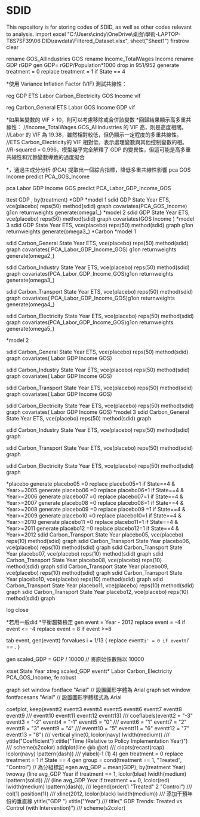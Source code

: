 # SDID
This repository is for storing codes of SDID, as well as other codes relevant to analysis.
import excel "C:\Users\cindy\OneDrive\桌面\學術-LAPTOP-T8S7SF39\06 DID\rawdata\Filtered_Dataset.xlsx", sheet("Sheet1") firstrow clear


rename GOS_AllIndustries GOS
rename Income_TotalWages Income
rename GDP rGDP
gen GDP= rGDP/Population*1000
drop in 951/952
generate treatment = 0
replace treatment = 1 if State == 4


*使用 Variance Inflation Factor (VIF) 測試共線性：

reg GDP ETS Labor Carbon_Electricity  GOS Income
vif

reg Carbon_General ETS Labor GOS Income GDP
vif

*如果某變數的 VIF > 10，則可以考慮移除或合併該變數
*回歸結果顯示高多重共線性：
//Income_TotalWages GOS_AllIndustries 的 VIF 高，則是高度相關。
//Labor 的 VIF 為 19.38，雖然相對較低，但仍顯示一定程度的多重共線性。
//ETS Carbon_Electricity的 VIF 相對低，表示處理變數與其他控制變數的相。
//R-squared = 0.996，模型幾乎完全解釋了 GDP 的變異性，但這可能是高多重共線性和冗餘變數導致的過度擬合

*，通過主成分分析 (PCA) 提取出一個綜合指標，降低多重共線性影響
pca GOS Income 
predict PCA_GOS_Income

pca Labor GDP Income GOS
predict PCA_Labor_GDP_Income_GOS


ttest GDP ,  by(treatment)
*GDP
*model 1
sdid GDP State Year ETS, vce(placebo) reps(50) method(sdid) graph covariates(PCA_GOS_Income) g1on returnweights generate(omega1_)
*model 2
sdid GDP State Year ETS, vce(placebo) reps(50) method(sdid) graph covariates(GOS Income ) 
*model 3
sdid GDP State Year ETS, vce(placebo) reps(50) method(sdid) graph g1on returnweights generate(omega3_)
*Carbon
*model 1

sdid Carbon_General State Year ETS, vce(placebo) reps(50) method(sdid) graph covariates( PCA_Labor_GDP_Income_GOS) g1on returnweights generate(omega2_)

sdid Carbon_Industry State Year ETS, vce(placebo) reps(50) method(sdid) graph covariates(PCA_Labor_GDP_Income_GOS)g1on returnweights generate(omega3_)

sdid Carbon_Transport State Year ETS, vce(placebo) reps(50) method(sdid) graph covariates( PCA_Labor_GDP_Income_GOS)g1on returnweights generate(omega4_)

sdid Carbon_Electricity State Year ETS, vce(placebo) reps(50) method(sdid) graph covariates(PCA_Labor_GDP_Income_GOS)g1on returnweights generate(omega5_)


*model 2

sdid Carbon_General State Year ETS, vce(placebo) reps(50) method(sdid) graph covariates( Labor GDP Income GOS)

sdid Carbon_Industry State Year ETS, vce(placebo) reps(50) method(sdid) graph covariates( Labor GDP Income GOS)

sdid Carbon_Transport State Year ETS, vce(placebo) reps(50) method(sdid) graph covariates( Labor GDP Income GOS)

sdid Carbon_Electricity State Year ETS, vce(placebo) reps(50) method(sdid) graph covariates( Labor GDP Income GOS)
*model 3
sdid Carbon_General State Year ETS, vce(placebo) reps(50) method(sdid) graph 

sdid Carbon_Industry State Year ETS, vce(placebo) reps(50) method(sdid) graph 

sdid Carbon_Transport State Year ETS, vce(placebo) reps(50) method(sdid) graph 

sdid Carbon_Electricity State Year ETS, vce(placebo) reps(50) method(sdid) graph 

*placebo
generate placebo05 =0
replace placebo05=1 if State==4 & Year>=2005
generate placebo06 =0
replace placebo06=1 if State==4 & Year>=2006
generate placebo07 =0
replace placebo07=1 if State==4 & Year>=2007
generate placebo08 =0
replace placebo08=1 if State==4 & Year>=2008
generate placebo09 =0
replace placebo09 =1 if State==4 & Year>=2009
generate placebo10 =0
replace placebo10=1 if State==4 & Year>=2010
generate placebo11 =0
replace placebo11=1 if State==4 & Year>=2011
generate placebo12 =0
replace placebo12=1 if State==4 & Year>=2012
sdid Carbon_Transport State Year placebo05, vce(placebo) reps(10) method(sdid) graph
sdid Carbon_Transport State Year placebo06, vce(placebo) reps(10) method(sdid) graph
sdid Carbon_Transport State Year placebo07, vce(placebo) reps(10) method(sdid) graph
sdid Carbon_Transport State Year placebo08, vce(placebo) reps(10) method(sdid) graph
sdid Carbon_Transport State Year placebo09, vce(placebo) reps(10) method(sdid) graph
sdid Carbon_Transport State Year placebo10, vce(placebo) reps(10) method(sdid) graph
sdid Carbon_Transport State Year placebo11, vce(placebo) reps(10) method(sdid) graph
sdid Carbon_Transport State Year placebo12, vce(placebo) reps(10) method(sdid) graph

log close

*若用一般did
*平衡趨勢檢定
gen event = Year - 2012
replace event = -4 if event <= -4
replace event = 8 if event >=8

tab event, gen(eventt)
forvalues i = 1/13 {
    replace eventt`i' = 0 if eventt`i' == .
}

gen scaled_GDP = GDP / 10000 // 將原始係數除以 10000

xtset State Year
xtreg scaled_GDP eventt* Labor Carbon_Electricity PCA_GOS_Income, fe robust

graph set window fontface "Arial" // 設置圖形字體為 Arial
graph set window fontfacesans "Arial" // 設置圖形字體樣式為 Arial

coefplot, keep(eventt2 eventt3 eventt4 eventt5 eventt6 eventt7 eventt8 eventt9 ///
    eventt10 eventt11 eventt12 eventt13) ///
    coeflabels(eventt2 = "-3" eventt3 = "-2" eventt4 = "-1" eventt5 = "0" ///
    eventt6 = "1" eventt7 = "2" eventt8 = "3" eventt9 = "4" ///
    eventt10 = "5" eventt11 = "6" eventt12 = "7" eventt13 = "8")  ///
    vertical yline(0, lcolor(navy) lwidth(medium)) ///
    ytitle("Coefficient") xtitle("Time (Relative to Policy Implementation Year)") ///
    scheme(s2color) addplot(line @b @at) ///
    ciopts(recast(rcap) lcolor(navy) lpattern(dash)) ///
	 ylabel(-1 (1) 4)
gen treatment = 0
replace treatment = 1 if State == 4
gen group = cond(treatment == 1, "Treated", "Control")  // 為分組標記
egen avg_GDP = mean(GDP), by(treatment Year)
twoway (line avg_GDP Year if treatment == 1, lcolor(blue) lwidth(medium) lpattern(solid)) ///
       (line avg_GDP Year if treatment == 0, lcolor(red) lwidth(medium) lpattern(dash)), ///
       legend(order(1 "Treated" 2 "Control") ///
              col(1) position(1)) ///
       xline(2012, lcolor(black) lwidth(medium)) /// 添加干預年份的垂直線
       ytitle("GDP ") xtitle("Year") ///
       title(" GDP Trends: Treated vs Control (with Intervention)") ///
       scheme(s2color)


